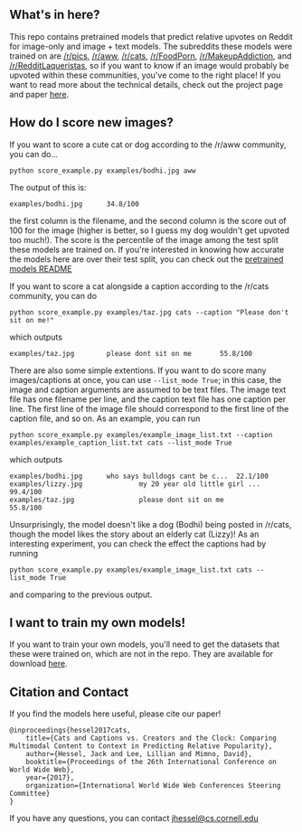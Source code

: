 ## What's in here?

This repo contains pretrained models that predict relative upvotes on
Reddit for image-only and image + text models. The subreddits these
models were trained on are [/r/pics](https://www.reddit.com/r/pics/),
[/r/aww](https://www.reddit.com/r/aww/),
[/r/cats](https://www.reddit.com/r/cats/),
[/r/FoodPorn](https://www.reddit.com/r/FoodPorn/),
[/r/MakeupAddiction](https://www.reddit.com/r/MakeupAddiction/), and
[/r/RedditLaqueristas](https://www.reddit.com/r/RedditLaqueristas/),
so if you want to know if an image would probably be upvoted within
these communities, you've come to the right place! If you want to read
more about the technical details, check out the project page and paper
[here](https://www.cs.cornell.edu/~jhessel/cats/cats.html).

## How do I score new images?

If you want to score a cute cat or dog according to the /r/aww
community, you can do...

```
python score_example.py examples/bodhi.jpg aww
```

The output of this is:
```
examples/bodhi.jpg		34.8/100
```

the first column is the filename, and the second column is the score
out of 100 for the image (higher is better, so I guess my dog wouldn't
get upvoted too much!). The score is the percentile of the image among
the test split these models are trained on. If you're interested in
knowing how accurate the models here are over their test split, you
can check out the [pretrained models README]()

If you want to score a cat alongside a caption according to the
/r/cats community, you can do

```
python score_example.py examples/taz.jpg cats --caption "Please don't sit on me!"
```

which outputs
```
examples/taz.jpg		please dont sit on me		55.8/100
```

There are also some simple extentions. If you want to do score many
images/captions at once, you can use `--list_mode True`; in this case,
the image and caption arguments are assumed to be text files. The
image text file has one filename per line, and the caption text file
has one caption per line. The first line of the image file should
correspond to the first line of the caption file, and so on. As an
example, you can run

```
python score_example.py examples/example_image_list.txt --caption examples/example_caption_list.txt cats --list_mode True
```

which outputs
```
examples/bodhi.jpg		who says bulldogs cant be c...	22.1/100
examples/lizzy.jpg            	my 20 year old little girl ...	99.4/100
examples/taz.jpg              	please dont sit on me         	55.8/100
```

Unsurprisingly, the model doesn't like a dog (Bodhi) being posted in
/r/cats, though the model likes the story about an elderly cat
(Lizzy)! As an interesting experiment, you can check the effect the captions
had by running

```
python score_example.py examples/example_image_list.txt cats --list_mode True
```

and comparing to the previous output.

## I want to train my own models!

If you want to train your own models, you'll need to get the datasets
that these were trained on, which are not in the repo. They are
available for download
[here](https://www.cs.cornell.edu/~jhessel/cats/cats.html).

## Citation and Contact

If you find the models here useful, please cite our paper!

```
@inproceedings{hessel2017cats,
	title={Cats and Captions vs. Creators and the Clock: Comparing Multimodal Content to Context in Predicting Relative Popularity},
	author={Hessel, Jack and Lee, Lillian and Mimno, David},
	booktitle={Proceedings of the 26th International Conference on World Wide Web},
	year={2017},
	organization={International World Wide Web Conferences Steering Committee}
}
```

If you have any questions, you can contact jhessel@cs.cornell.edu